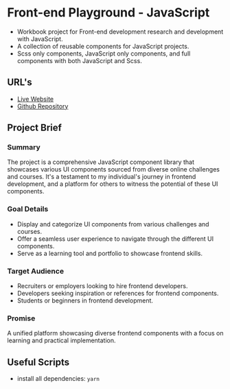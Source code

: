 # Front-end Playground - JavaScript

- Workbook project for Front-end development research and development with JavaScript.
- A collection of reusable components for JavaScript projects.
- Scss only components, JavaScript only components, and full components with both JavaScript and Scss.

## URL's

- [Live Website](https://paulalexserban.github.io/wbk--fe-playground/)
- [Github Repository](https://github.com/paulAlexSerban/wbk--fe-playground)

## Project Brief

### Summary

The project is a comprehensive JavaScript component library that showcases various UI components sourced from diverse online challenges and courses. It's a testament to my individual's journey in frontend development, and a platform for others to witness the potential of these UI components.

### Goal Details

- Display and categorize UI components from various challenges and courses.
- Offer a seamless user experience to navigate through the different UI components.
- Serve as a learning tool and portfolio to showcase frontend skills.

### Target Audience

- Recruiters or employers looking to hire frontend developers.
- Developers seeking inspiration or references for frontend components.
- Students or beginners in frontend development.

### Promise

A unified platform showcasing diverse frontend components with a focus on learning and practical implementation.

## Useful Scripts

- install all dependencies: `yarn`
